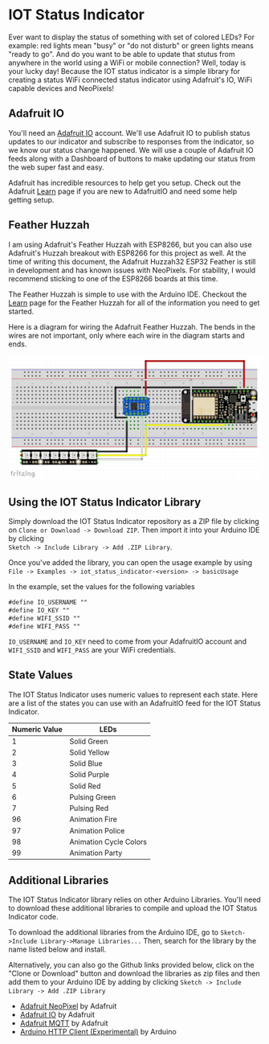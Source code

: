 # IOT Status Indicator
Ever want to display the status of something with set of colored LEDs? For example: red lights mean "busy" or "do not disturb" or green lights means "ready to go". And do you want to be able to update that stutus from anywhere in the world using a WiFi or mobile connection? Well, today is your lucky day! Because the IOT status indicator is a simple library for creating a status WiFi connected status indicator using Adafruit's IO, WiFi capable devices and NeoPixels!   

## Adafruit IO  
You'll need an [Adafruit IO](LINK_IO) account. We'll use Adafruit IO to publish status updates to our indicator and subscribe to responses from the indicator, so we know our status change happened. We will use a couple of Adafruit IO feeds along with a Dashboard of buttons to make updating our status from the web super fast and easy.

Adafruit has incredible resources to help get you setup. Check out the Adafruit [Learn](LINK_IO_LEARN) page if you are new to AdafruitIO and need some help getting setup. 

## Feather Huzzah  
I am using Adafruit's Feather Huzzah with ESP8266, but you can also use Adafruit's Huzzah breakout with ESP8266 for this project as well. At the time of writing this document, the Adafruit Huzzah32 ESP32 Feather is still in development and has known issues with NeoPixels. For stability, I would recommend sticking to one of the ESP8266 boards at this time.  

The Feather Huzzah is simple to use with the Arduino IDE. Checkout the [Learn](LEARN_FEATHER_HUZZAH) page for the Feather Huzzah for all of the information you need to get started. 

Here is a diagram for wiring the Adafruit Feather Huzzah. The bends in the wires are not important, only where each wire in the diagram starts and ends.

![Adafruit Feather Huzzah Wiring Diagram](images/iot_status_indicator_wiring_diagram.png)

## Using the IOT Status Indicator Library  
Simply download the IOT Status Indicator repository as a ZIP file by clicking on `Clone or Download -> Download ZIP`. Then import it into your Arduino IDE by clicking  
`Sketch -> Include Library -> Add .ZIP Library`. 

Once you've added the library, you can open the usage example by using  
`File -> Examples -> iot_status_indicator-<version> -> basicUsage`  

In the example, set the values for the following variables  
```
#define IO_USERNAME ""
#define IO_KEY ""
#define WIFI_SSID ""
#define WIFI_PASS ""
```
`IO_USERNAME` and `IO_KEY` need to come from your AdafruitIO account and `WIFI_SSID` and `WIFI_PASS` are your WiFi credentials. 

## State Values  
The IOT Status Indicator uses numeric values to represent each state. Here are a list of the states you can use with an AdafruitIO feed for the IOT Status Indicator. 

|Numeric Value |LEDs                   |
|--------------|-----------------------|
|1             |Solid Green            |
|2             |Solid Yellow           |
|3             |Solid Blue             |
|4             |Solid Purple           |
|5             |Solid Red              |
|6             |Pulsing Green          |
|7             |Pulsing Red            |
|96            |Animation Fire         |
|97            |Animation Police       |
|98            |Animation Cycle Colors |
|99            |Animation Party        |

## Additional Libraries  
The IOT Status Indicator library relies on other Arduino Libraries. You'll need to download these additional libraries to compile and upload the IOT Status Indicator code.  

To download the additional libraries from the Arduino IDE, go to `Sketch->Include Library->Manage Libraries...` Then, search for the library by the name listed below and install. 

Alternatively, you can also go the Github links provided below, click on the "Clone or Download" button and download the libraries as zip files and then add them to your Arduino IDE by adding by clicking `Sketch -> Include Library -> Add .ZIP Library` 

* [Adafruit NeoPixel](LIBRARY_ADAFRUIT_NEOPIXEL) by Adafruit 
* [Adafruit IO](LIBRARY_ADAFRUIT_IO) by Adafruit 
* [Adafruit MQTT](LIBRARY_ADAFRUIT_MQTT) by Adafruit
* [Arduino HTTP Client (Experimental)](LIBRARY_ARDUINO_HTTP_CLIENT) by Arduino

[LINK_IO]: https://io.adafruit.com
[LINK_IO_LEARN]: https://learn.adafruit.com/category/adafruit-io
[LINK_PRODUCT_FEATHER_HUZZAH]: https://www.adafruit.com/product/2821
[LEARN_FEATHER_HUZZAH]: https://learn.adafruit.com/adafruit-io-basics-esp8266-arduino/arduino-io-library
[LIBRARY_ADAFRUIT_NEOPIXEL]: https://github.com/adafruit/Adafruit_NeoPixel
[LIBRARY_ADAFRUIT_IO]: https://github.com/adafruit/Adafruit_IO_Arduino
[LIBRARY_ADAFRUIT_MQTT]: https://github.com/adafruit/Adafruit_MQTT_Library
[LIBRARY_ARDUINO_HTTP_CLIENT]: https://github.com/arduino-libraries/ArduinoHttpClient
